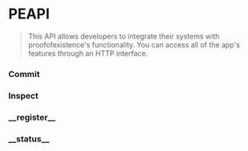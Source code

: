 # PEAPI

<blockquote>This API allows developers to integrate their systems with 
proofofexistence's functionality. You can access all of the app's features 
through an HTTP interface.</blockquote>

### Commit

### Inspect

### \_\_register\_\_

### \_\_status\_\_

